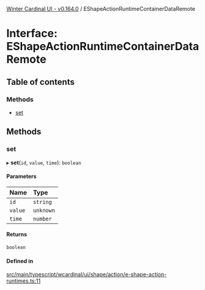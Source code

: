[Winter Cardinal UI - v0.164.0](../index.md) / EShapeActionRuntimeContainerDataRemote

# Interface: EShapeActionRuntimeContainerDataRemote

## Table of contents

### Methods

- [set](EShapeActionRuntimeContainerDataRemote.md#set)

## Methods

### set

▸ **set**(`id`, `value`, `time`): `boolean`

#### Parameters

| Name | Type |
| :------ | :------ |
| `id` | `string` |
| `value` | `unknown` |
| `time` | `number` |

#### Returns

`boolean`

#### Defined in

[src/main/typescript/wcardinal/ui/shape/action/e-shape-action-runtimes.ts:11](https://github.com/winter-cardinal/winter-cardinal-ui/blob/v0.164.0/src/main/typescript/wcardinal/ui/shape/action/e-shape-action-runtimes.ts#L11)
